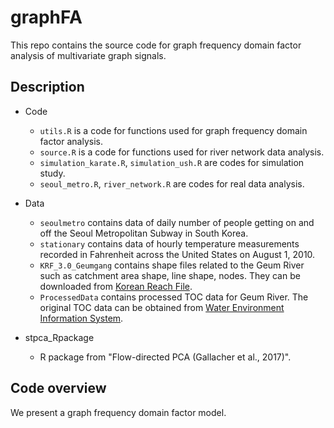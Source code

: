 # graphFA

This repo contains the source code for graph frequency domain factor analysis of multivariate graph signals.

## Description

- Code
  - `utils.R` is a code for functions used for graph frequency domain factor analysis.
  - `source.R` is a code for functions used for river network data analysis.
  - `simulation_karate.R`, `simulation_ush.R` are codes for simulation study.
  - `seoul_metro.R`, `river_network.R` are codes for real data analysis.


- Data
  - `seoulmetro` contains data of daily number of people getting on and off the Seoul Metropolitan Subway in South Korea.
  - `stationary` contains data of hourly temperature measurements recorded in Fahrenheit across the United States on August 1, 2010.
  - `KRF_3.0_Geumgang` contains shape files related to the Geum River such as catchment area shape, line shape, nodes. They can be downloaded from [Korean Reach File](http://water.nier.go.kr/web/gisKrf?pMENU_NO=89).
  - `ProcessedData` contains processed TOC data for Geum River. The original TOC data can be obtained from [Water Environment Information System](http://water.nier.go.kr/web/waterMeasure?pMENU_NO=2). 

- stpca_Rpackage
  - R package from "Flow-directed PCA (Gallacher et al., 2017)". 
  
## Code overview
We present a graph frequency domain factor model.

